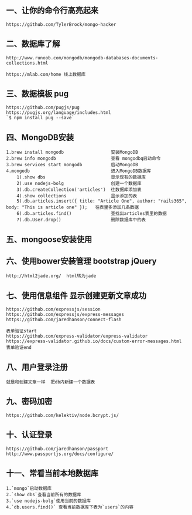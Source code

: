 ## 一、让你的命令行高亮起来
    https://github.com/TylerBrock/mongo-hacker

## 二、数据库了解
    http://www.runoob.com/mongodb/mongodb-databases-documents-collections.html

    https://mlab.com/home 线上数据库

## 三、数据模板 pug
    https://github.com/pugjs/pug
    https://pugjs.org/language/includes.html
    `$ npm install pug --save`

## 四、MongoDB安装
    1.brew install mongodb                  安装MongoDB
    2.brew info mongodb                     查看 mongodbq启动命令
    3.brew services start mongodb           启动MongoDB
    4.mongodb                               进入MongoDB数据库
        1).show dbs                         显示现有的数据库
        2).use nodejs-bolg                  创建一个数据库
        3).db.createCollection('articles')  往数据库添加表
        4).show collections                 显示添加的表
        5).db.articles.insert({ title: "Article One", author: "rails365", body: "This is article one" });   往表里多添加几条数据
        6).db.articles.find()               查找出articles表里的数据
        7).db.User.drop()                   删除数据库中的表

## 五、mongoose安装使用

## 六、使用bower安装管理 bootstrap jQuery

    http://html2jade.org/  html转为jade

## 七、使用信息组件 显示创建更新文章成功
    https://github.com/expressjs/session
    https://github.com/expressjs/express-messages
    https://github.com/jaredhanson/connect-flash

    表单验证start
    https://github.com/express-validator/express-validator
    https://express-validator.github.io/docs/custom-error-messages.html
    表单验证end

## 八、用户登录注册
    就是和创建文章一样  把db内新建一个数据表

## 九、密码加密
    https://github.com/kelektiv/node.bcrypt.js/
## 十、认证登录
    https://github.com/jaredhanson/passport
    http://www.passportjs.org/docs/configure/

## 十一、常看当前本地数据库
    1.`mongo`启动数据库
    2.`show dbs`查看当前所有的数据库
    3.`use nodejs-bolg`使用当前的数据库
    4.`db.users.find()` 查看当前数据库下表为`users`的内容
